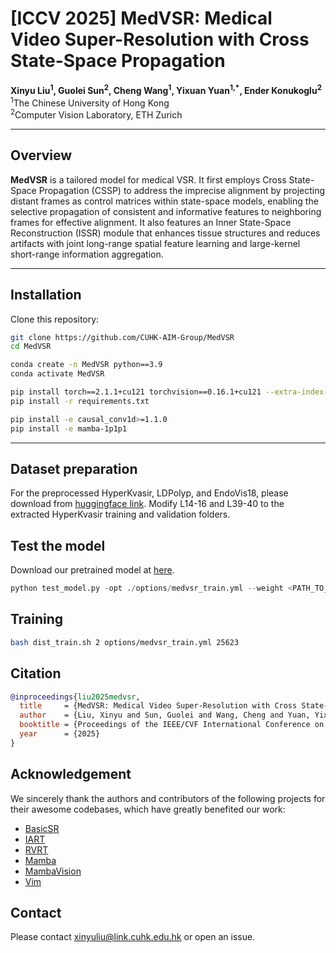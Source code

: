 # [ICCV 2025] MedVSR: Medical Video Super-Resolution with Cross State-Space Propagation

**Xinyu Liu<sup>1</sup>, Guolei Sun<sup>2</sup>, Cheng Wang<sup>1</sup>, Yixuan Yuan<sup>1,*</sup>, Ender Konukoglu<sup>2</sup>**  
<sup>1</sup>The Chinese University of Hong Kong  
<sup>2</sup>Computer Vision Laboratory, ETH Zurich  

---

## Overview
**MedVSR** is a tailored model for medical VSR. 
It first employs Cross State-Space Propagation (CSSP) to address the imprecise alignment by projecting distant frames as control matrices within state-space models, enabling the selective propagation of consistent and informative features to neighboring frames for effective alignment.
It also features an Inner State-Space Reconstruction (ISSR) module that enhances tissue structures and reduces artifacts with joint long-range spatial feature learning and large-kernel short-range information aggregation.

---

## Installation

Clone this repository:
```bash
git clone https://github.com/CUHK-AIM-Group/MedVSR
cd MedVSR

conda create -n MedVSR python==3.9
conda activate MedVSR

pip install torch==2.1.1+cu121 torchvision==0.16.1+cu121 --extra-index-url https://download.pytorch.org/whl/cu121
pip install -r requirements.txt

pip install -e causal_conv1d>=1.1.0
pip install -e mamba-1p1p1
```

---

## Dataset preparation

For the preprocessed HyperKvasir, LDPolyp, and EndoVis18, please download from [huggingface link](https://huggingface.co/datasets/jeffrey423/MedVSR_dataset). Modify L14-16 and L39-40 to the extracted HyperKvasir training and validation folders.

## Test the model

Download our pretrained model at [here](https://huggingface.co/jeffrey423/MedVSR).

```python
python test_model.py -opt ./options/medvsr_train.yml --weight <PATH_TO_PRETRAINED_MEDVSR>
```

## Training 
```bash
bash dist_train.sh 2 options/medvsr_train.yml 25623
```

## Citation
```bibtex
@inproceedings{liu2025medvsr,
  title     = {MedVSR: Medical Video Super-Resolution with Cross State-Space Propagation},
  author    = {Liu, Xinyu and Sun, Guolei and Wang, Cheng and Yuan, Yixuan and Konukoglu, Ender},
  booktitle = {Proceedings of the IEEE/CVF International Conference on Computer Vision (ICCV)},
  year      = {2025}
}
```


## Acknowledgement

We sincerely thank the authors and contributors of the following projects for their awesome codebases, which have greatly benefited our work:

- [BasicSR](https://github.com/XPixelGroup/BasicSR)
- [IART](https://github.com/kai422/IART)
- [RVRT](https://github.com/JingyunLiang/RVRT)
- [Mamba](https://github.com/state-spaces/mamba)
- [MambaVision](https://github.com/NVlabs/MambaVision)
- [Vim](https://github.com/hustvl/Vim)

## Contact

Please contact [xinyuliu@link.cuhk.edu.hk](mailto:xinyuliu@link.cuhk.edu.hk) or open an issue.